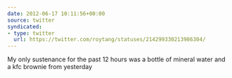 ```yaml
---
date: 2012-06-17 10:11:56+00:00
source: twitter
syndicated:
- type: twitter
  url: https://twitter.com/roytang/statuses/214299330213986304/
---
```


My only sustenance for the past 12 hours was a bottle of mineral water and a kfc brownie from yesterday
